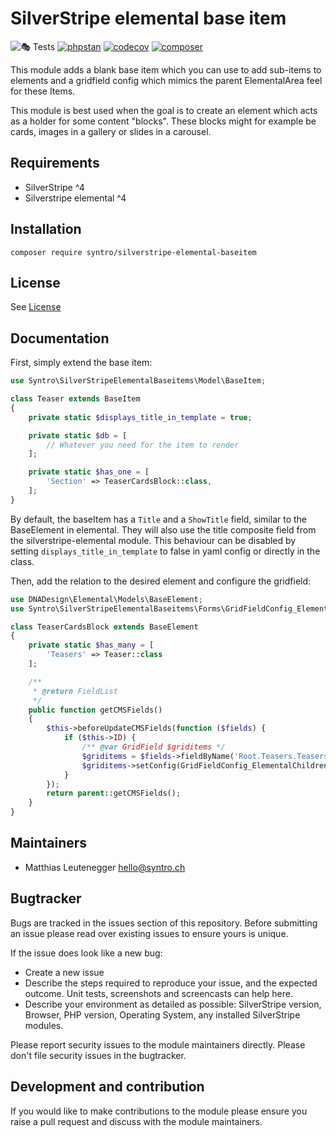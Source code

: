 # SilverStripe elemental base item

![🎭 Tests](https://github.com/syntro-opensource/silverstripe-elemental-baseitem/workflows/%F0%9F%8E%AD%20Tests/badge.svg)
[![phpstan](https://img.shields.io/badge/PHPStan-enabled-success)](https://github.com/phpstan/phpstan)
[![codecov](https://codecov.io/gh/syntro-opensource/silverstripe-elemental-baseitem/branch/master/graph/badge.svg)](https://codecov.io/gh/syntro-opensource/silverstripe-elemental-baseitem)
[![composer](https://img.shields.io/packagist/dt/syntro/silverstripe-elemental-baseitem?color=success&logo=composer)](https://packagist.org/packages/syntro/silverstripe-elemental-baseitem)



This module adds a blank base item which you can use to add sub-items to elements
and a gridfield config which mimics the parent ElementalArea feel for these Items.

This module is best used when the goal is to create an element which acts as a
holder for some content "blocks". These blocks might for example be cards,
images in a gallery or slides in a carousel.



## Requirements

* SilverStripe ^4
* Silverstripe elemental ^4

## Installation

```
composer require syntro/silverstripe-elemental-baseitem
```


## License
See [License](license.md)

## Documentation

First, simply extend the base item:

```php
use Syntro\SilverStripeElementalBaseitems\Model\BaseItem;

class Teaser extends BaseItem
{
    private static $displays_title_in_template = true;

    private static $db = [
        // Whatever you need for the item to render
    ];

    private static $has_one = [
        'Section' => TeaserCardsBlock::class,
    ];
}
```
By default, the baseItem has a `Title` and a `ShowTitle` field, similar to the
BaseElement in elemental. They will also use the title composite field from the
silverstripe-elemental module. This behaviour can be disabled by setting
`displays_title_in_template` to false in yaml config or directly in the class.

Then, add the relation to the desired element and configure the gridfield:
```php
use DNADesign\Elemental\Models\BaseElement;
use Syntro\SilverStripeElementalBaseitems\Forms\GridFieldConfig_ElementalChildren;

class TeaserCardsBlock extends BaseElement
{
    private static $has_many = [
        'Teasers' => Teaser::class
    ];

    /**
     * @return FieldList
     */
    public function getCMSFields()
    {
        $this->beforeUpdateCMSFields(function ($fields) {
            if ($this->ID) {
                /** @var GridField $griditems */
                $griditems = $fields->fieldByName('Root.Teasers.Teasers');
                $griditems->setConfig(GridFieldConfig_ElementalChildren::create());
            }
        });
        return parent::getCMSFields();
    }
}
```


## Maintainers
 * Matthias Leutenegger <hello@syntro.ch>

## Bugtracker
Bugs are tracked in the issues section of this repository. Before submitting an issue please read over
existing issues to ensure yours is unique.

If the issue does look like a new bug:

 - Create a new issue
 - Describe the steps required to reproduce your issue, and the expected outcome. Unit tests, screenshots
 and screencasts can help here.
 - Describe your environment as detailed as possible: SilverStripe version, Browser, PHP version,
 Operating System, any installed SilverStripe modules.

Please report security issues to the module maintainers directly. Please don't file security issues in the bugtracker.

## Development and contribution
If you would like to make contributions to the module please ensure you raise a pull request and discuss with the module maintainers.
